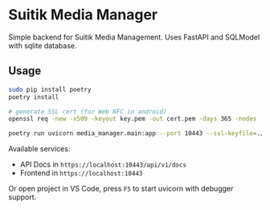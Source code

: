 # Suitik Media Manager

Simple backend for Suitik Media Management. Uses FastAPI and SQLModel with sqlite database.

## Usage
```bash
sudo pip install poetry
poetry install

# generate SSL cert (for Web NFC in android)
openssl req -new -x509 -keyout key.pem -out cert.pem -days 365 -nodes

poetry run uvicorn media_manager.main:app --port 10443 --ssl-keyfile=./key.pem --ssl-certfile=./cert.pem
```

Available services:
- API Docs in `https://localhost:10443/api/v1/docs`
- Frontend in `https://localhost:10443`

Or open project in VS Code, press `F5` to start uvicorn with debugger support.